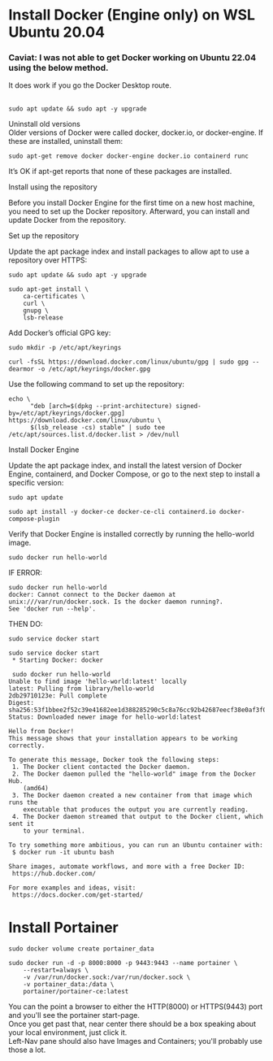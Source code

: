 # Install Docker (Engine only) on WSL Ubuntu 20.04  
  
### Caviat: I was not able to get Docker working on Ubuntu 22.04 using the below method.  
It does work if you go the Docker Desktop route.  
<br/>
```
sudo apt update && sudo apt -y upgrade
```


Uninstall old versions  
Older versions of Docker were called docker, docker.io, or docker-engine. If these are installed, uninstall them:  
```
sudo apt-get remove docker docker-engine docker.io containerd runc
```
  
It’s OK if apt-get reports that none of these packages are installed.  
  
Install using the repository  
  
Before you install Docker Engine for the first time on a new host machine, you need to set up the Docker repository. Afterward, you can install and update Docker from the repository.  
  
Set up the repository
  
Update the apt package index and install packages to allow apt to use a repository over HTTPS:  

```
sudo apt update && sudo apt -y upgrade
```
```
sudo apt-get install \
    ca-certificates \
    curl \
    gnupg \
    lsb-release
```
  
Add Docker’s official GPG key:  
```
sudo mkdir -p /etc/apt/keyrings
```
```
curl -fsSL https://download.docker.com/linux/ubuntu/gpg | sudo gpg --dearmor -o /etc/apt/keyrings/docker.gpg
```
  
Use the following command to set up the repository:  
```
echo \
      "deb [arch=$(dpkg --print-architecture) signed-by=/etc/apt/keyrings/docker.gpg] https://download.docker.com/linux/ubuntu \
      $(lsb_release -cs) stable" | sudo tee /etc/apt/sources.list.d/docker.list > /dev/null
```
  
Install Docker Engine  

Update the apt package index, and install the latest version of Docker Engine, containerd, and Docker Compose, or go to the next step to install a specific version:  
```
sudo apt update
```
```
sudo apt install -y docker-ce docker-ce-cli containerd.io docker-compose-plugin
```
  
Verify that Docker Engine is installed correctly by running the hello-world image.
```
sudo docker run hello-world
```
  
IF ERROR:
```
sudo docker run hello-world
docker: Cannot connect to the Docker daemon at unix:///var/run/docker.sock. Is the docker daemon running?.
See 'docker run --help'.
```
THEN DO:  
```
sudo service docker start
```
```
sudo service docker start
 * Starting Docker: docker

```
```
 sudo docker run hello-world
Unable to find image 'hello-world:latest' locally
latest: Pulling from library/hello-world
2db29710123e: Pull complete
Digest: sha256:53f1bbee2f52c39e41682ee1d388285290c5c8a76cc92b42687eecf38e0af3f0
Status: Downloaded newer image for hello-world:latest

Hello from Docker!
This message shows that your installation appears to be working correctly.

To generate this message, Docker took the following steps:
 1. The Docker client contacted the Docker daemon.
 2. The Docker daemon pulled the "hello-world" image from the Docker Hub.
    (amd64)
 3. The Docker daemon created a new container from that image which runs the
    executable that produces the output you are currently reading.
 4. The Docker daemon streamed that output to the Docker client, which sent it
    to your terminal.

To try something more ambitious, you can run an Ubuntu container with:
 $ docker run -it ubuntu bash

Share images, automate workflows, and more with a free Docker ID:
 https://hub.docker.com/

For more examples and ideas, visit:
 https://docs.docker.com/get-started/
```


# Install Portainer

```
sudo docker volume create portainer_data
```

```
sudo docker run -d -p 8000:8000 -p 9443:9443 --name portainer \
    --restart=always \
    -v /var/run/docker.sock:/var/run/docker.sock \
    -v portainer_data:/data \
    portainer/portainer-ce:latest
```
  
You can the point a browser to either the HTTP(8000) or HTTPS(9443) port and you'll see the portainer start-page.  
Once you get past that, near center there should be a box speaking about your local environment, just click it.  
Left-Nav pane should also have Images and Containers; you'll probably use those a lot.
